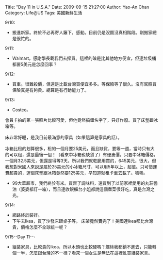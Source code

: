 Title: "Day 11 in U.S.A."
Date: 2009-09-15 21:27:00
Author: Yao-An Chan
Category: Life@US
Tags: 美國新鮮生活


<div class='post'>
9/10:<br /><ul><li>搬進新家。終於不必再寄人籬下，感動。目前仍是沒圖沒真相階段。剛搬家總是很忙的。</li></ul>9/11:<br /><ul><li>Walmart。感謝學長載我們去採買。這裡的確是比其他地方便宜，但連垃圾桶都要5美元是怎麼回事？</li></ul>9/12:<br /><ul><li>買車。很難殺價，但還是比載台灣買便宜多多。等保險等了很久。沒有駕照買保險真是有夠貴。總算是有行動能力了。<br />  </li></ul>9/13:<br /><ul><li>Costco。</li></ul>會員卡拍的第一張照片比較可愛，但他竟然搞錯名字了，只好作廢。買了床墊跟冰箱等。<br /><br />床非常好睡，是我目前最滿意的家具（如果這算是家具的話）。<br /><br />冰箱比租的划算很多，租的一個月要25美元，而且缺貨，要等一週，當時只有大的可以租，還是最後一個！（看來中冰箱也缺貨了）有優惠價，只要中冰箱價格，一個月32.5美元，但還是得等3天。所以我們就乾脆用買的，645美元，很大，但我想對米國人來說是屬於25美元的小冰箱尺寸，可以用5年以上，超值。只可惜運費超貴的，運個床墊跟冰箱竟然要125美元，早知道就租卡車去載了。嗚嗚。<br /><ul><li>99大華超市，我們終於有米。買齊了調味料，還買到了以前家裡愛用的丸荘醬油（婆婆都訂一箱），而且連收銀櫃台小姐都說這個煮菜很好吃，真是台灣之光。</li></ul>9/14:<br /><ul><li>網路終於裝好。<br />  </li><li>下午去Ikea，買了沙發床跟桌子等。 床架竟然賣完了！美國連Ikea都比台灣貴，價格怎麼不全球統一呢？</li></ul>9/15--Day 11--:  <br /><ul><li>組裝家具，比較貴的Ikea，所以木頭也比較硬嗎？螺絲我都鎖不進去，只能轉個一半，怎麼跟台灣的不一樣？看來一個女生是無法在這裡亂買組裝家具。</li></ul></div>
